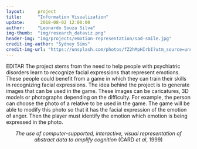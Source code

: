 ```yaml
---  
layout:     project  
title:      "Information Visualization"  
update:      2018-08-02 12:00:00  
author:     "Leonardo Souza Silva"  
img-thumb:  "img/research_dataviz.png"
header-img: "img/projects/emotion-representation/sad-smile.jpg"  
credit-img-author: "Sydney Sims"  
credit-img-url: "https://unsplash.com/photos/fZ2hMpHIrbI?utm_source=unsplash&utm_medium=referral&utm_content=creditCopyText"  
---  
```

  EDITAR
The project stems from the need to help people with psychiatric disorders learn to recognize facial expressions that represent emotions. These people could benefit from a game in which they can train their skills in recognizing facial expressions. The idea behind the project is to generate images that can be used in the game. These images can be caricatures, 3D models or photographs depending on the difficulty. For example, the person can choose the photo of a relative to be used in the game. The game will be able to modify this photo so that it has the facial expression of the emotion of anger. Then the player must identify the emotion which emotion is being expressed in the photo.

<CENTER>
  <I>The use of computer-supported, interactive, visual representation of abstract data to amplify cognition</I> (CARD <I>et al</I>, 1999)
</CENTER>
